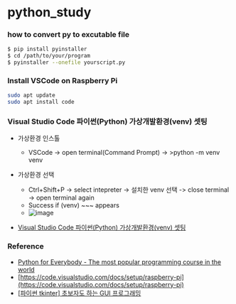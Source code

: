 # python_study


### how to convert py to excutable file
```bash
$ pip install pyinstaller
$ cd /path/to/your/program
$ pyinstaller --onefile yourscript.py
```

### Install VSCode on Raspberry Pi
```bash
sudo apt update
sudo apt install code
```

### Visual Studio Code 파이썬(Python) 가상개발환경(venv) 셋팅
* 가상환경 인스톨
  + VSCode -> open terminal(Command Prompt) -> >python -m venv venv
* 가상환경 선택 
  + Ctrl+Shift+P -> select intepreter -> 설치한 venv 선택 -> close terminal -> open terminal again
  + Success if (venv) ~~~ appears
  + ![image](https://github.com/tonykwon100/python_study/assets/18157118/fd64cd5e-abe1-4c32-983f-6b8fdc8be381)

* [Visual Studio Code 파이썬(Python) 가상개발환경(venv) 셋팅](https://mr-spock.tistory.com/19)


### Reference
* [Python for Everybody - The most popular programming course in the world](https://youtu.be/fvhNadKjE8g?list=PLlRFEj9H3Oj7Bp8-DfGpfAfDBiblRfl5p)
* [https://code.visualstudio.com/docs/setup/raspberry-pi](https://code.visualstudio.com/docs/setup/raspberry-pi)
* [[파이썬 tkinter] 초보자도 하는 GUI 프로그래밍](https://www.youtube.com/watch?v=HbptDiBNPR4&list=PLZOm4uzWk9WPwJybXDR6WJzj9VWyflmyt)

